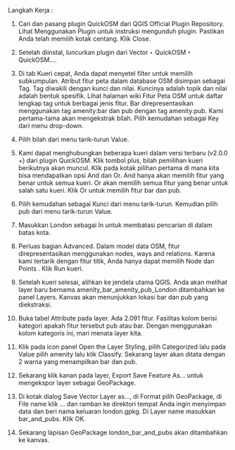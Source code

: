 Langkah Kerja :

1. Cari dan pasang plugin QuickOSM dari QGIS Official Plugin Repository. Lihat Menggunakan Plugin untuk instruksi mengunduh plugin. Pastikan Anda telah memilih kotak centang. Klik Close.

2. Setelah diinstal, luncurkan plugin dari Vector ‣ QuickOSM ‣ QuickOSM….

3. Di tab Kueri cepat, Anda dapat menyetel filter untuk memilih subkumpulan. Atribut fitur peta dalam database OSM disimpan sebagai Tag. Tag diwakili dengan kunci dan nilai. Kuncinya adalah topik dan nilai adalah bentuk spesifik. Lihat halaman wiki Fitur Peta OSM untuk daftar lengkap tag untuk berbagai jenis fitur. Bar direpresentasikan menggunakan tag amenity:bar dan pub dengan tag amenity:pub. Kami pertama-tama akan mengekstrak bilah. Pilih kemudahan sebagai Key dari menu drop-down.

4. Pilih bilah dari menu tarik-turun Value.

5. Kami dapat menghubungkan beberapa kueri dalam versi terbaru (v2.0.0 +) dari plugin QuickOSM. Klik tombol plus, bilah pemilihan kueri berikutnya akan muncul. Klik pada kotak pilihan pertama di mana kita bisa mendapatkan opsi And dan Or. And hanya akan memilih fitur yang benar untuk semua kueri. Or akan memilih semua fitur yang benar untuk salah satu kueri. Klik Or untuk memilih fitur bar dan pub.

6. Pilih kemudahan sebagai Kunci dari menu tarik-turun. Kemudian pilih pub dari menu tarik-turun Value.

7. Masukkan London sebagai In untuk membatasi pencarian di dalam batas kota.

8. Perluas bagian Advanced. Dalam model data OSM, fitur direpresentasikan menggunakan nodes, ways and relations. Karena kami tertarik dengan fitur titik, Anda hanya dapat memilih Node dan Points . Klik Run kueri.

9. Setelah kueri selesai, alihkan ke jendela utama QGIS. Anda akan melihat layer baru bernama amenity_bar_amenity_pub_London ditambahkan ke panel Layers. Kanvas akan menunjukkan lokasi bar dan pub yang diekstraksi.

10. Buka tabel Attribute pada layer. Ada 2.091 fitur. Fasilitas kolom berisi kategori apakah fitur tersebut pub atau bar. Dengan menggunakan kolom kategoris ini, mari menata layer kita.

11. Klik pada icon panel Open the Layer Styling, pilih Categorized lalu pada Value pilih amenity lalu klik Classify. Sekarang layer akan ditata dengan 2 warna yang menampilkan bar dan pub.

12. Sekarang klik kanan pada layer, Export Save Feature As… untuk mengekspor layer sebagai GeoPackage.

13. Di kotak dialog Save Vector Layer as…, di Format pilih GeoPackage, di File name klik ... dan ramban ke direktori tempat Anda ingin menyimpan data dan beri nama keluaran london.gpkg. Di Layer name masukkan bar_and_pubs. Klik OK.

14. Sekarang lapisan GeoPackage london_bar_and_pubs akan ditambahkan ke kanvas.
